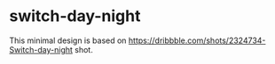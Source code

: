 # switch-day-night
This minimal design is based on https://dribbble.com/shots/2324734-Switch-day-night shot.
